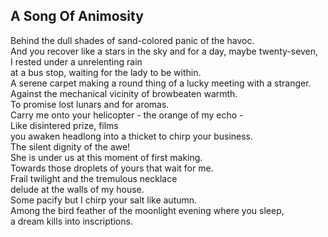 A Song Of Animosity
-------------------
Behind the dull shades of sand-colored panic of the havoc.  
And you recover like a stars in the sky and for a day, maybe twenty-seven,  
I rested under a unrelenting rain  
at a bus stop, waiting for the lady to be within.  
A serene carpet making a round thing of a lucky meeting with a stranger.  
Against the mechanical vicinity of browbeaten warmth.  
To promise lost lunars and for aromas.  
Carry me onto your helicopter - the orange of my echo -  
Like disintered prize, films  
you awaken headlong into a thicket to chirp your business.  
The silent dignity of the awe!  
She is under us at this moment of first making.  
Towards those droplets of yours that wait for me.  
Frail twilight and the tremulous necklace  
delude at the walls of my house.  
Some pacify but I chirp your salt like autumn.  
Among the bird feather of the moonlight evening where you sleep,  
a dream kills into inscriptions.  
